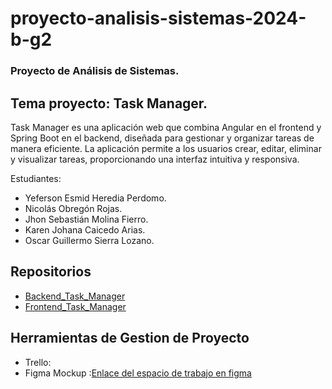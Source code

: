 # proyecto-analisis-sistemas-2024-b-g2

### Proyecto de Análisis de Sistemas.

## Tema proyecto: Task Manager.

Task Manager es una aplicación web que combina Angular en el frontend y Spring Boot en el backend, diseñada para gestionar y organizar tareas de manera eficiente. La aplicación permite a los usuarios crear, editar, eliminar y visualizar tareas, proporcionando una interfaz intuitiva y responsiva.

Estudiantes: 
- Yeferson Esmid Heredia Perdomo.
- Nicolás Obregón Rojas.
- Jhon Sebastián Molina Fierro.
- Karen Johana Caicedo Arias.
- Oscar Guillermo Sierra Lozano.
## Repositorios
- [Backend_Task_Manager](https://github.com/Yefersom10/Bakend_Task_Manager.git)
- [Frontend_Task_Manager](https://github.com/Yefersom10/Fronted_Task_Manager.git)
## Herramientas de Gestion de Proyecto 
- Trello:
- Figma Mockup :[Enlace del espacio de trabajo en figma](https://www.figma.com/design/zEOMCveRZePjWazYS53n4M/Untitled?node-id=5-207&t=vExpa35cnH2MFkQo-1)
